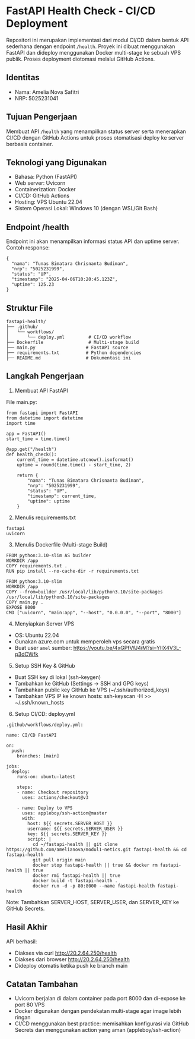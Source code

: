 FastAPI Health Check - CI/CD Deployment
=======================================

Repositori ini merupakan implementasi dari modul CI/CD dalam bentuk API sederhana dengan endpoint `/health`. Proyek ini dibuat menggunakan FastAPI dan dideploy menggunakan Docker multi-stage ke sebuah VPS publik. Proses deployment diotomasi melalui GitHub Actions.

Identitas
---------
- Nama: Amelia Nova Safitri
- NRP: 5025231041

Tujuan Pengerjaan
-----------------
Membuat API `/health` yang menampilkan status server serta menerapkan CI/CD dengan GitHub Actions untuk proses otomatisasi deploy ke server berbasis container.

Teknologi yang Digunakan
-------------------------
- Bahasa: Python (FastAPI)
- Web server: Uvicorn
- Containerization: Docker
- CI/CD: GitHub Actions
- Hosting: VPS Ubuntu 22.04
- Sistem Operasi Lokal: Windows 10 (dengan WSL/Git Bash)

Endpoint /health
----------------
Endpoint ini akan menampilkan informasi status API dan uptime server. Contoh response:
```
{
  "nama": "Tunas Bimatara Chrisnanta Budiman",
  "nrp": "5025231999",
  "status": "UP",
  "timestamp": "2025-04-06T10:20:45.123Z",
  "uptime": 125.23
}
```

Struktur File
-------------
```
fastapi-health/
├── .github/
│   └── workflows/
│       └── deploy.yml         # CI/CD workflow
├── Dockerfile                 # Multi-stage build
├── main.py                   # FastAPI source
├── requirements.txt          # Python dependencies
├── README.md                 # Dokumentasi ini
```

Langkah Pengerjaan
------------------

1. Membuat API FastAPI

File main.py:
```
from fastapi import FastAPI
from datetime import datetime
import time

app = FastAPI()
start_time = time.time()

@app.get("/health")
def health_check():
    current_time = datetime.utcnow().isoformat()
    uptime = round(time.time() - start_time, 2)

    return {
        "nama": "Tunas Bimatara Chrisnanta Budiman",
        "nrp": "5025231999",
        "status": "UP",
        "timestamp": current_time,
        "uptime": uptime
    }
```

2. Menulis requirements.txt
```
fastapi
uvicorn
```

3. Menulis Dockerfile (Multi-stage Build)
```
FROM python:3.10-slim AS builder
WORKDIR /app
COPY requirements.txt .
RUN pip install --no-cache-dir -r requirements.txt

FROM python:3.10-slim
WORKDIR /app
COPY --from=builder /usr/local/lib/python3.10/site-packages /usr/local/lib/python3.10/site-packages
COPY main.py .
EXPOSE 8000
CMD ["uvicorn", "main:app", "--host", "0.0.0.0", "--port", "8000"]
```

4. Menyiapkan Server VPS
- OS: Ubuntu 22.04
- Gunakan azure.com untuk memperoleh vps secara gratis
- Buat user `amel`
  sumber: https://youtu.be/4xGPfVfJ4iM?si=YlIX4V3L-p3dCWfk


5. Setup SSH Key & GitHub
- Buat SSH key di lokal (ssh-keygen)
- Tambahkan ke GitHub (Settings → SSH and GPG keys)
- Tambahkan public key GitHub ke VPS (~/.ssh/authorized_keys)
- Tambahkan VPS IP ke known hosts:
  ssh-keyscan -H <ip-vps> >> ~/.ssh/known_hosts

6. Setup CI/CD: deploy.yml
```
.github/workflows/deploy.yml:

name: CI/CD FastAPI

on:
  push:
    branches: [main]

jobs:
  deploy:
    runs-on: ubuntu-latest

    steps:
    - name: Checkout repository
      uses: actions/checkout@v3

    - name: Deploy to VPS
      uses: appleboy/ssh-action@master
      with:
        host: ${{ secrets.SERVER_HOST }}
        username: ${{ secrets.SERVER_USER }}
        key: ${{ secrets.SERVER_KEY }}
        script: |
          cd ~/fastapi-health || git clone https://github.com/amelianova/modul1-netics.git fastapi-health && cd fastapi-health
          git pull origin main
          docker stop fastapi-health || true && docker rm fastapi-health || true
          docker rmi fastapi-health || true
          docker build -t fastapi-health .
          docker run -d -p 80:8000 --name fastapi-health fastapi-health
```
Note: Tambahkan SERVER_HOST, SERVER_USER, dan SERVER_KEY ke GitHub Secrets.

Hasil Akhir
-----------
API berhasil:
- Diakses via curl http://20.2.64.250/health
- Diakses dari browser http://20.2.64.250/health
- Dideploy otomatis ketika push ke branch main

Catatan Tambahan
----------------
- Uvicorn berjalan di dalam container pada port 8000 dan di-expose ke port 80 VPS
- Docker digunakan dengan pendekatan multi-stage agar image lebih ringan
- CI/CD menggunakan best practice: memisahkan konfigurasi via GitHub Secrets dan menggunakan action yang aman (appleboy/ssh-action)

